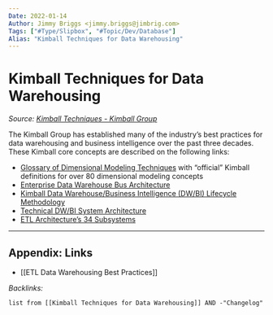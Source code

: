 ```yaml
---
Date: 2022-01-14
Author: Jimmy Briggs <jimmy.briggs@jimbrig.com>
Tags: ["#Type/Slipbox", "#Topic/Dev/Database"]
Alias: "Kimball Techniques for Data Warehousing"
---
```


# Kimball Techniques for Data Warehousing

*Source: [Kimball Techniques - Kimball Group](https://www.kimballgroup.com/data-warehouse-business-intelligence-resources/kimball-techniques/)*

The Kimball Group has established many of the industry’s best practices for data warehousing and business intelligence over the past three decades. These Kimball core concepts are described on the following links:

-   [Glossary of Dimensional Modeling Techniques](http://www.kimballgroup.com/data-warehouse-business-intelligence-resources/kimball-techniques/dimensional-modeling-techniques) with “official” Kimball definitions for over 80 dimensional modeling concepts
-   [Enterprise Data Warehouse Bus Architecture](http://www.kimballgroup.com/data-warehouse-business-intelligence-resources/kimball-techniques/kimball-data-warehouse-bus-architecture/)
-   [Kimball Data Warehouse/Business Intelligence (DW/BI) Lifecycle Methodology](http://www.kimballgroup.com/data-warehouse-business-intelligence-resources/kimball-techniques/dw-bi-lifecycle-method)
-   [Technical DW/BI System Architecture](http://www.kimballgroup.com/data-warehouse-business-intelligence-resources/kimball-techniques/technical-dw-bi-system-architecture)
-   [ETL Architecture’s 34 Subsystems](http://www.kimballgroup.com/data-warehouse-business-intelligence-resources/kimball-techniques/etl-architecture-34-subsystems/ "ETL Architecture 34 Subsystems")

***

## Appendix: Links

- [[ETL Data Warehousing Best Practices]]


*Backlinks:*

```dataview
list from [[Kimball Techniques for Data Warehousing]] AND -"Changelog"
```